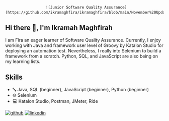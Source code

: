                       ![Junior Software Quality Assurance](https://github.com/ikramaghfira/ikramaghfira/blob/main/November%20Update.gif)

## Hi there 👋, I'm Ikramah Maghfirah
I am Fira an eager learner of Software Quality Assurance. Currently, I enjoy working with Java and framework user level of Groovy by Katalon Studio for deploying an automation test. Nevertheless, I really into Selenium to build a framework from a scratch. Python, SQL, and JavaScript are also being on my learning lists.

## Skills
* 🔤 Java, SQL (beginner), JavaScript (beginner), Python (beginner)
* 🌐 Selenium
* 💻 Katalon Studio, Postman, JMeter, Ride



[<img src='https://cdn.jsdelivr.net/npm/simple-icons@3.0.1/icons/github.svg' alt='github' height='40'>](https://github.com/ikramaghfira)  [<img src='https://cdn.jsdelivr.net/npm/simple-icons@3.0.1/icons/linkedin.svg' alt='linkedin' height='40'>](https://www.linkedin.com/in/ikramaghfira/)  

